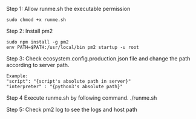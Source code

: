 Step 1: Allow runme.sh the executable permission

	sudo chmod +x runme.sh

Step 2: Install pm2 

	sudo npm install -g pm2
	env PATH=$PATH:/usr/local/bin pm2 startup -u root

Step 3: Check ecosystem.config.production.json file and change the path according to server path.

	Example:
	"script": "{script's absolute path in server}"
	"interpreter" : "{python3's absolute path}"

Step 4 Execute runme.sh by following command.
	./runme.sh

Step 5: Check pm2 log to see the logs and host path
